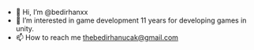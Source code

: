 - 👋 Hi, I’m @bedirhanxx
- 👀 I’m interested in game development 11 years for developing games in unity.
- 📫 How to reach me thebedirhanucak@gmail.com
